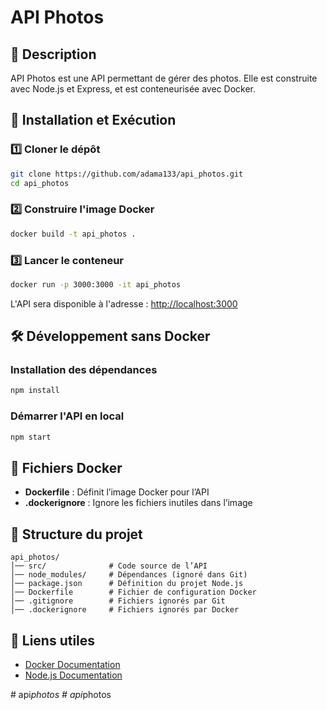 # API Photos

## 📌 Description
API Photos est une API permettant de gérer des photos. Elle est construite avec Node.js et Express, et est conteneurisée avec Docker.

## 🚀 Installation et Exécution

### 1️⃣ Cloner le dépôt
```bash
git clone https://github.com/adama133/api_photos.git
cd api_photos
```

### 2️⃣ Construire l'image Docker
```bash
docker build -t api_photos .
```

### 3️⃣ Lancer le conteneur
```bash
docker run -p 3000:3000 -it api_photos
```
L'API sera disponible à l'adresse : [http://localhost:3000](http://localhost:3000)

## 🛠 Développement sans Docker

### Installation des dépendances
```bash
npm install
```

### Démarrer l'API en local
```bash
npm start
```

## 📄 Fichiers Docker

- **Dockerfile** : Définit l’image Docker pour l’API
- **.dockerignore** : Ignore les fichiers inutiles dans l’image

## 📂 Structure du projet
```
api_photos/
│── src/              # Code source de l’API
│── node_modules/     # Dépendances (ignoré dans Git)
│── package.json      # Définition du projet Node.js
│── Dockerfile        # Fichier de configuration Docker
│── .gitignore        # Fichiers ignorés par Git
│── .dockerignore     # Fichiers ignorés par Docker
```

## 🔗 Liens utiles
- [Docker Documentation](https://docs.docker.com/)
- [Node.js Documentation](https://nodejs.org/en/docs/)

#   a p i _ p h o t o s  
 #   a p i _ p h o t o s  
 